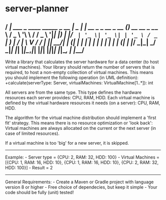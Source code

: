 # server-planner

 / ___|  ___ _ ____   _____ _ __     |  _ \| | __ _ _ __  _ __ (_)_ __   __ _ 
 \___ \ / _ \ '__\ \ / / _ \ '__|____| |_) | |/ _` | '_ \| '_ \| | '_ \ / _` |
  ___) |  __/ |   \ V /  __/ | |_____|  __/| | (_| | | | | | | | | | | | (_| |
 |____/ \___|_|    \_/ \___|_|       |_|   |_|\__,_|_| |_|_| |_|_|_| |_|\__, |
                                                                        |___/ 
------------------------------------------------------------------------------                                                         

Write a library that calculates the server hardware for a data center (to host virtual machines).
Your library should return the number of servers that is required, to host a non-empty collection of virtual machines.
This means you should implement the following operation (in UML definition): 
    +calculate(serverType: Server, virtualMachines: VirtualMachine[1..*]): int

All servers are from the same type. This type defines the hardware resources each server provides: CPU, RAM, HDD.
Each virtual machine is defined by the virtual hardware resources it needs (on a server): CPU, RAM, HDD.

The algorithm for the virtual machine distribution should implement a 'first fit' strategy. 
This means there is no resource optimization or 'look back': Virtual machines are always allocated on the current or the next server (in case of limited resources). 

If a virtual machine is too 'big' for a new server, it is skipped.

------------------------------------------------------------------------------
Example:
    - Server type = {CPU: 2, RAM: 32, HDD: 100}
    - Virtual Machines = [{CPU: 1, RAM: 16, HDD: 10}, {CPU: 1, RAM: 16, HDD: 10}, {CPU: 2, RAM: 32, HDD: 100}]
    - Result = 2

------------------------------------------------------------------------------
General Requirements:
    - Create a Maven or Gradle project with language version 8 or higher 
    - Free choice of dependecies, but keep it simple
    - Your code should be fully (unit) tested!  
